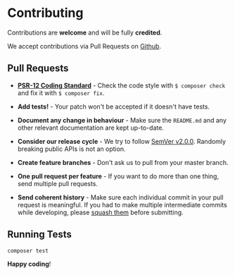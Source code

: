 # Contributing

Contributions are **welcome** and will be fully **credited**.

We accept contributions via Pull Requests on [Github](https://github.com/webtheory/unit-utils).

## Pull Requests

* **[PSR-12 Coding Standard](https://github.com/php-fig/fig-standards/blob/master/accepted/PSR-12-extended-coding-style-guide.md)** - Check the code style with `$ composer check` and fix it with `$ composer fix`.

* **Add tests!** - Your patch won't be accepted if it doesn't have tests.

* **Document any change in behaviour** - Make sure the `README.md` and any other relevant documentation are kept up-to-date.

* **Consider our release cycle** - We try to follow [SemVer v2.0.0](http://semver.org/). Randomly breaking public APIs is not an option.

* **Create feature branches** - Don't ask us to pull from your master branch.

* **One pull request per feature** - If you want to do more than one thing, send multiple pull requests.

* **Send coherent history** - Make sure each individual commit in your pull request is meaningful. If you had to make multiple intermediate commits while developing, please [squash them](http://www.git-scm.com/book/en/v2/Git-Tools-Rewriting-History#Changing-Multiple-Commit-Messages) before submitting.

## Running Tests

```bash
composer test
```

**Happy coding**!
